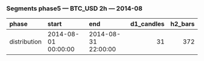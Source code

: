 ### Segments phase5 — BTC_USD 2h — 2014-08

| phase        | start               | end                 |   d1_candles |   h2_bars |
|:-------------|:--------------------|:--------------------|-------------:|----------:|
| distribution | 2014-08-01 00:00:00 | 2014-08-31 22:00:00 |           31 |       372 |